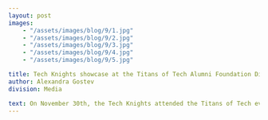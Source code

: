 ```yaml
---
layout: post
images:
    - "/assets/images/blog/9/1.jpg"
    - "/assets/images/blog/9/2.jpg"
    - "/assets/images/blog/9/3.jpg"
    - "/assets/images/blog/9/4.jpg"
    - "/assets/images/blog/9/5.jpg"

title: Tech Knights showcase at the Titans of Tech Alumni Foundation Dinner
author: Alexandra Gostev
division: Media

text: On November 30th, the Tech Knights attended the Titans of Tech event, where tech alumni were honored and had the chance to share their stories of success. We are so grateful to have met so many influential and inspiring alumni at this event. The honorary ceremony allowed us to talk to some of the graduates of Tech, who’ve greatly contributed to both their field and to the tech community. We hope that through our hard work and resilience, we can follow in their foot steps. It was our pleasure to showcase the robot we passionately worked on last season and we can’t wait to build again this upcoming season. The audience was captivated by our creative design, and we hope that our technological achievement will inspire future generations of Tech, just as the alumni have inspired us.
---
```

